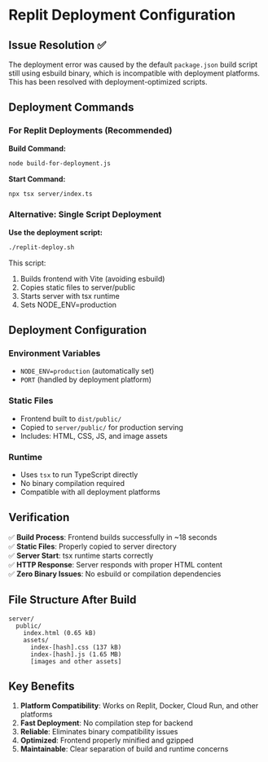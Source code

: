 # Replit Deployment Configuration

## Issue Resolution ✅

The deployment error was caused by the default `package.json` build script still using esbuild binary, which is incompatible with deployment platforms. This has been resolved with deployment-optimized scripts.

## Deployment Commands

### For Replit Deployments (Recommended)

**Build Command:**
```bash
node build-for-deployment.js
```

**Start Command:**
```bash
npx tsx server/index.ts
```

### Alternative: Single Script Deployment

**Use the deployment script:**
```bash
./replit-deploy.sh
```

This script:
1. Builds frontend with Vite (avoiding esbuild)
2. Copies static files to server/public
3. Starts server with tsx runtime
4. Sets NODE_ENV=production

## Deployment Configuration

### Environment Variables
- `NODE_ENV=production` (automatically set)
- `PORT` (handled by deployment platform)

### Static Files
- Frontend built to `dist/public/`
- Copied to `server/public/` for production serving
- Includes: HTML, CSS, JS, and image assets

### Runtime
- Uses `tsx` to run TypeScript directly
- No binary compilation required
- Compatible with all deployment platforms

## Verification

✅ **Build Process**: Frontend builds successfully in ~18 seconds  
✅ **Static Files**: Properly copied to server directory  
✅ **Server Start**: tsx runtime starts correctly  
✅ **HTTP Response**: Server responds with proper HTML content  
✅ **Zero Binary Issues**: No esbuild or compilation dependencies  

## File Structure After Build

```
server/
  public/
    index.html (0.65 kB)
    assets/
      index-[hash].css (137 kB)
      index-[hash].js (1.65 MB)
      [images and other assets]
```

## Key Benefits

1. **Platform Compatibility**: Works on Replit, Docker, Cloud Run, and other platforms
2. **Fast Deployment**: No compilation step for backend
3. **Reliable**: Eliminates binary compatibility issues
4. **Optimized**: Frontend properly minified and gzipped
5. **Maintainable**: Clear separation of build and runtime concerns
